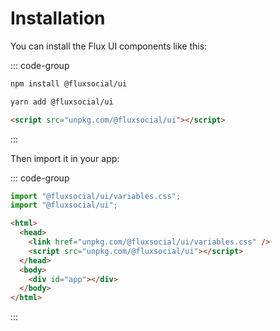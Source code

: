 # Installation

You can install the Flux UI components like this:

::: code-group

```bash [npm]
npm install @fluxsocial/ui
```

```bash [yarn]
yarn add @fluxsocial/ui
```

```html [cdn]
<script src="unpkg.com/@fluxsocial/ui"></script>
```

:::

Then import it in your app:

::: code-group

```js [bundler]
import "@fluxsocial/ui/variables.css";
import "@fluxsocial/ui";
```

```html [cdn]
<html>
  <head>
    <link href="unpkg.com/@fluxsocial/ui/variables.css" />
    <script src="unpkg.com/@fluxsocial/ui"></script>
  </head>
  <body>
    <div id="app"></div>
  </body>
</html>
```

:::
